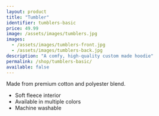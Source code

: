 ```yaml
---
layout: product
title: "Tumbler"
identifier: tumblers-basic
price: 49.99
image: /assets/images/tumblers.jpg
images:
  - /assets/images/tumblers-front.jpg
  - /assets/images/tumblers-back.jpg
description: "A comfy, high-quality custom made hoodie"
permalink: /shop/tumblers-basic/
available: false
---
```


Made from premium cotton and polyester blend.

- Soft fleece interior
- Available in multiple colors
- Machine washable
